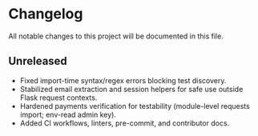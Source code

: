 # Changelog

All notable changes to this project will be documented in this file.

## Unreleased

- Fixed import-time syntax/regex errors blocking test discovery.
- Stabilized email extraction and session helpers for safe use outside Flask request contexts.
- Hardened payments verification for testability (module-level requests import; env-read admin key).
- Added CI workflows, linters, pre-commit, and contributor docs.

